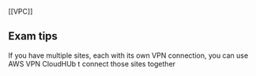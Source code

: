 [[VPC]]

## Exam tips

If you have multiple sites, each with its own VPN connection, you can use AWS VPN CloudHUb t connect those sites together
